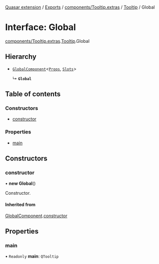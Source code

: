 [Quasar extension](../index.md) / [Exports](../modules.md) / [components/Tooltip.extras](../modules/components_Tooltip_extras.md) / [Tooltip](../modules/components_Tooltip_extras.Tooltip.md) / Global

# Interface: Global

[components/Tooltip.extras](../modules/components_Tooltip_extras.md).[Tooltip](../modules/components_Tooltip_extras.Tooltip.md).Global

## Hierarchy

- [`GlobalComponent`](components_api_misc.GlobalComponent.md)<[`Props`](components_Tooltip_extras.Tooltip.Props.md), [`Slots`](components_Tooltip_extras.Tooltip.Slots.md)\>

  ↳ **`Global`**

## Table of contents

### Constructors

- [constructor](components_Tooltip_extras.Tooltip.Global.md#constructor)

### Properties

- [main](components_Tooltip_extras.Tooltip.Global.md#main)

## Constructors

### constructor

• **new Global**()

Constructor.

#### Inherited from

[GlobalComponent](components_api_misc.GlobalComponent.md).[constructor](components_api_misc.GlobalComponent.md#constructor)

## Properties

### main

• `Readonly` **main**: `QTooltip`

